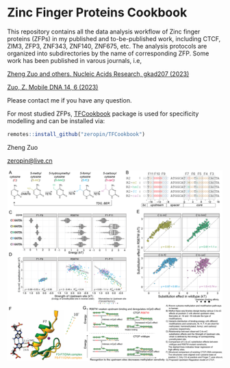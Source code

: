 # Zinc Finger Proteins Cookbook

This repository contains all the data analysis workflow of Zinc finger proteins (ZFPs) in my published and to-be-published work, including CTCF, ZIM3, ZFP3, ZNF343, ZNF140, ZNF675, etc. The analysis protocols are organized into subdirectories by the name of corresponding ZFP. Some work has been published in varous journals, i.e,

[Zheng Zuo and others. Nucleic Acids Research, gkad207 (2023)](https://academic.oup.com/nar/advance-article/doi/10.1093/nar/gkad207/7084599?searchresult=1)

[Zuo, Z. Mobile DNA 14, 6 (2023)](https://mobilednajournal.biomedcentral.com/articles/10.1186/s13100-023-00294-6)

Please contact me if you have any question.

For most studied ZFPs, [TFCookbook](https://github.com/zeropin/TFCookbook) package is used for specificity modelling and can be installed via:

```r
remotes::install_github("zeropin/TFCookbook")
```

Zheng Zuo

zeropin@live.cn

<img src="https://github.com/zeropin/ZFPCookbook/blob/master/CTCF/images/Figure%204.png" style="zoom:60%;" />
